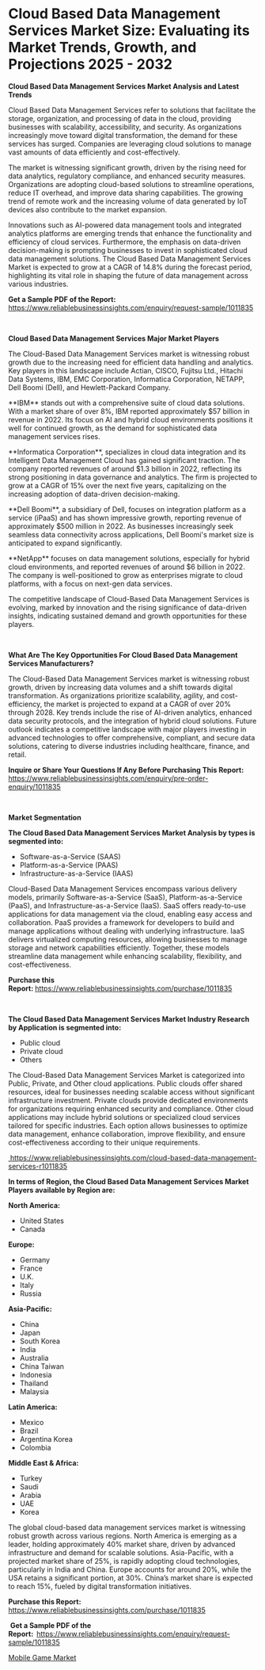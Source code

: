 <p><h1>Cloud Based Data Management Services Market Size: Evaluating its Market Trends, Growth, and Projections 2025 - 2032</h1></p><p><strong>Cloud Based Data Management Services Market Analysis and Latest Trends</strong></p>
<p><p>Cloud Based Data Management Services refer to solutions that facilitate the storage, organization, and processing of data in the cloud, providing businesses with scalability, accessibility, and security. As organizations increasingly move toward digital transformation, the demand for these services has surged. Companies are leveraging cloud solutions to manage vast amounts of data efficiently and cost-effectively.</p><p>The market is witnessing significant growth, driven by the rising need for data analytics, regulatory compliance, and enhanced security measures. Organizations are adopting cloud-based solutions to streamline operations, reduce IT overhead, and improve data sharing capabilities. The growing trend of remote work and the increasing volume of data generated by IoT devices also contribute to the market expansion.</p><p>Innovations such as AI-powered data management tools and integrated analytics platforms are emerging trends that enhance the functionality and efficiency of cloud services. Furthermore, the emphasis on data-driven decision-making is prompting businesses to invest in sophisticated cloud data management solutions. The Cloud Based Data Management Services Market is expected to grow at a CAGR of 14.8% during the forecast period, highlighting its vital role in shaping the future of data management across various industries.</p></p>
<p><strong>Get a Sample PDF of the Report:&nbsp;</strong> <a href="https://www.reliablebusinessinsights.com/enquiry/request-sample/1011835?utm_campaign=2247&utm_medium=2&utm_source=Github&utm_content=ia&utm_term=06032025&utm_id=cloud-based-data-management-services">https://www.reliablebusinessinsights.com/enquiry/request-sample/1011835</a></p>
<p>&nbsp;</p>
<p><strong>Cloud Based Data Management Services Major Market Players</strong></p>
<p><p>The Cloud-Based Data Management Services market is witnessing robust growth due to the increasing need for efficient data handling and analytics. Key players in this landscape include Actian, CISCO, Fujitsu Ltd., Hitachi Data Systems, IBM, EMC Corporation, Informatica Corporation, NETAPP, Dell Boomi (Dell), and Hewlett-Packard Company.</p><p>**IBM** stands out with a comprehensive suite of cloud data solutions. With a market share of over 8%, IBM reported approximately $57 billion in revenue in 2022. Its focus on AI and hybrid cloud environments positions it well for continued growth, as the demand for sophisticated data management services rises.</p><p>**Informatica Corporation**, specializes in cloud data integration and its Intelligent Data Management Cloud has gained significant traction. The company reported revenues of around $1.3 billion in 2022, reflecting its strong positioning in data governance and analytics. The firm is projected to grow at a CAGR of 15% over the next five years, capitalizing on the increasing adoption of data-driven decision-making.</p><p>**Dell Boomi**, a subsidiary of Dell, focuses on integration platform as a service (iPaaS) and has shown impressive growth, reporting revenue of approximately $500 million in 2022. As businesses increasingly seek seamless data connectivity across applications, Dell Boomi's market size is anticipated to expand significantly.</p><p>**NetApp** focuses on data management solutions, especially for hybrid cloud environments, and reported revenues of around $6 billion in 2022. The company is well-positioned to grow as enterprises migrate to cloud platforms, with a focus on next-gen data services.</p><p>The competitive landscape of Cloud-Based Data Management Services is evolving, marked by innovation and the rising significance of data-driven insights, indicating sustained demand and growth opportunities for these players.</p></p>
<p>&nbsp;</p>
<p><strong>What Are The Key Opportunities For Cloud Based Data Management Services Manufacturers?</strong></p>
<p><p>The Cloud-Based Data Management Services market is witnessing robust growth, driven by increasing data volumes and a shift towards digital transformation. As organizations prioritize scalability, agility, and cost-efficiency, the market is projected to expand at a CAGR of over 20% through 2028. Key trends include the rise of AI-driven analytics, enhanced data security protocols, and the integration of hybrid cloud solutions. Future outlook indicates a competitive landscape with major players investing in advanced technologies to offer comprehensive, compliant, and secure data solutions, catering to diverse industries including healthcare, finance, and retail.</p></p>
<p><strong>Inquire or Share Your Questions If Any Before Purchasing This Report:</strong> <a href="https://www.reliablebusinessinsights.com/enquiry/pre-order-enquiry/1011835?utm_campaign=2247&utm_medium=2&utm_source=Github&utm_content=ia&utm_term=06032025&utm_id=cloud-based-data-management-services">https://www.reliablebusinessinsights.com/enquiry/pre-order-enquiry/1011835</a></p>
<p>&nbsp;</p>
<p><strong>Market Segmentation</strong></p>
<p><strong>The Cloud Based Data Management Services Market Analysis by types is segmented into:</strong></p>
<p><ul><li>Software-as-a-Service (SAAS)</li><li>Platform-as-a-Service (PAAS)</li><li>Infrastructure-as-a-Service (IAAS)</li></ul></p>
<p><p>Cloud-Based Data Management Services encompass various delivery models, primarily Software-as-a-Service (SaaS), Platform-as-a-Service (PaaS), and Infrastructure-as-a-Service (IaaS). SaaS offers ready-to-use applications for data management via the cloud, enabling easy access and collaboration. PaaS provides a framework for developers to build and manage applications without dealing with underlying infrastructure. IaaS delivers virtualized computing resources, allowing businesses to manage storage and network capabilities efficiently. Together, these models streamline data management while enhancing scalability, flexibility, and cost-effectiveness.</p></p>
<p><strong>Purchase this Report:&nbsp;</strong><a href="https://www.reliablebusinessinsights.com/purchase/1011835?utm_campaign=2247&utm_medium=2&utm_source=Github&utm_content=ia&utm_term=06032025&utm_id=cloud-based-data-management-services">https://www.reliablebusinessinsights.com/purchase/1011835</a></p>
<p>&nbsp;</p>
<p><strong>The Cloud Based Data Management Services Market Industry Research by Application is segmented into:</strong></p>
<p><ul><li>Public cloud</li><li>Private cloud</li><li>Others</li></ul></p>
<p><p>The Cloud-Based Data Management Services Market is categorized into Public, Private, and Other cloud applications. Public clouds offer shared resources, ideal for businesses needing scalable access without significant infrastructure investment. Private clouds provide dedicated environments for organizations requiring enhanced security and compliance. Other cloud applications may include hybrid solutions or specialized cloud services tailored for specific industries. Each option allows businesses to optimize data management, enhance collaboration, improve flexibility, and ensure cost-effectiveness according to their unique requirements.</p></p>
<p><a href="https://www.reliablebusinessinsights.com/cloud-based-data-management-services-r1011835?utm_campaign=2247&utm_medium=2&utm_source=Github&utm_content=ia&utm_term=06032025&utm_id=cloud-based-data-management-services">&nbsp;https://www.reliablebusinessinsights.com/cloud-based-data-management-services-r1011835</a></p>
<p><strong>In terms of Region, the Cloud Based Data Management Services Market Players available by Region are:</strong></p>
<p>
    <p> <strong> North America: </strong>
        <ul>
            <li>United States</li>
            <li>Canada</li>
        </ul>
        </p> 
    <p> <strong> Europe: </strong>
        <ul>
            <li>Germany</li>
            <li>France</li>
            <li>U.K.</li>
            <li>Italy</li>
            <li>Russia</li>
        </ul>
        </p> 
    <p> <strong> Asia-Pacific: </strong>
        <ul>
            <li>China</li>
            <li>Japan</li>
            <li>South Korea</li>
            <li>India</li>
            <li>Australia</li>
            <li>China Taiwan</li>
            <li>Indonesia</li>
            <li>Thailand</li>
            <li>Malaysia</li>
        </ul>
        </p> 
    <p> <strong> Latin America: </strong>
        <ul>
            <li>Mexico</li>
            <li>Brazil</li>
            <li>Argentina Korea</li>
            <li>Colombia</li>
        </ul>
        </p> 
    <p> <strong> Middle East & Africa: </strong>
        <ul>
            <li>Turkey</li>
            <li>Saudi</li>
            <li>Arabia</li>
            <li>UAE</li>
            <li>Korea</li>
        </ul>
    </p>
    </p>
<p><p>The global cloud-based data management services market is witnessing robust growth across various regions. North America is emerging as a leader, holding approximately 40% market share, driven by advanced infrastructure and demand for scalable solutions. Asia-Pacific, with a projected market share of 25%, is rapidly adopting cloud technologies, particularly in India and China. Europe accounts for around 20%, while the USA retains a significant portion, at 30%. China’s market share is expected to reach 15%, fueled by digital transformation initiatives.</p></p>
<p><strong>Purchase this Report: </strong><a href="https://www.reliablebusinessinsights.com/purchase/1011835?utm_campaign=2247&utm_medium=2&utm_source=Github&utm_content=ia&utm_term=06032025&utm_id=cloud-based-data-management-services">https://www.reliablebusinessinsights.com/purchase/1011835</a></p>
<p>&nbsp;<strong>Get a Sample PDF of the Report:&nbsp;&nbsp;</strong><a href="https://www.reliablebusinessinsights.com/enquiry/request-sample/1011835?utm_campaign=2247&utm_medium=2&utm_source=Github&utm_content=ia&utm_term=06032025&utm_id=cloud-based-data-management-services">https://www.reliablebusinessinsights.com/enquiry/request-sample/1011835</a></p>
<p><strong></strong></p>
<p><p><a href="https://github.com/JakirUddin651/Market-Research-Report-List-1/blob/main/mobile-game-market.md?utm_campaign=2247&utm_medium=2&utm_source=Github&utm_content=ia&utm_term=06032025&utm_id=cloud-based-data-management-services">Mobile Game Market</a></p></p>